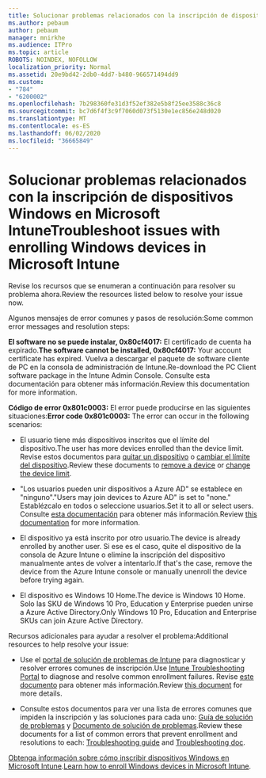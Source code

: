 ```yaml
---
title: Solucionar problemas relacionados con la inscripción de dispositivos Windows en Microsoft Intune
ms.author: pebaum
author: pebaum
manager: mnirkhe
ms.audience: ITPro
ms.topic: article
ROBOTS: NOINDEX, NOFOLLOW
localization_priority: Normal
ms.assetid: 20e9bd42-2db0-4dd7-b480-966571494dd9
ms.custom:
- "784"
- "6200002"
ms.openlocfilehash: 7b298360fe31d3f52ef382e5b8f25ee3588c36c8
ms.sourcegitcommit: bc7d6f4f3c9f7060d073f5130e1ec856e248d020
ms.translationtype: MT
ms.contentlocale: es-ES
ms.lasthandoff: 06/02/2020
ms.locfileid: "36665849"
---
```

# <a name="troubleshoot-issues-with-enrolling-windows-devices-in-microsoft-intune"></a><span data-ttu-id="0bf01-102">Solucionar problemas relacionados con la inscripción de dispositivos Windows en Microsoft Intune</span><span class="sxs-lookup"><span data-stu-id="0bf01-102">Troubleshoot issues with enrolling Windows devices in Microsoft Intune</span></span>

<span data-ttu-id="0bf01-103">Revise los recursos que se enumeran a continuación para resolver su problema ahora.</span><span class="sxs-lookup"><span data-stu-id="0bf01-103">Review the resources listed below to resolve your issue now.</span></span>
  
<span data-ttu-id="0bf01-104">Algunos mensajes de error comunes y pasos de resolución:</span><span class="sxs-lookup"><span data-stu-id="0bf01-104">Some common error messages and resolution steps:</span></span>
  
 <span data-ttu-id="0bf01-105">**El software no se puede instalar, 0x80cf4017:** El certificado de cuenta ha expirado.</span><span class="sxs-lookup"><span data-stu-id="0bf01-105">**The software cannot be installed, 0x80cf4017:** Your account certificate has expired.</span></span> <span data-ttu-id="0bf01-106">Vuelva a descargar el paquete de software cliente de PC en la consola de administración de Intune.</span><span class="sxs-lookup"><span data-stu-id="0bf01-106">Re-download the PC Client software package in the Intune Admin Console.</span></span> <span data-ttu-id="0bf01-107">Consulte esta documentación para obtener más información.</span><span class="sxs-lookup"><span data-stu-id="0bf01-107">Review this documentation for more information.</span></span>
  
 <span data-ttu-id="0bf01-108">**Código de error 0x801c0003:** El error puede producirse en las siguientes situaciones:</span><span class="sxs-lookup"><span data-stu-id="0bf01-108">**Error code 0x801c0003:** The error can occur in the following scenarios:</span></span>
  
-  <span data-ttu-id="0bf01-109">El usuario tiene más dispositivos inscritos que el límite del dispositivo.</span><span class="sxs-lookup"><span data-stu-id="0bf01-109">The user has more devices enrolled than the device limit.</span></span> <span data-ttu-id="0bf01-110">Revise estos documentos para [quitar un dispositivo](https://docs.microsoft.com/intune/devices-wipe) o [cambiar el límite del dispositivo](https://docs.microsoft.com/intune/enrollment-restrictions-set#set-device-limit-restrictions).</span><span class="sxs-lookup"><span data-stu-id="0bf01-110">Review these documents to [remove a device](https://docs.microsoft.com/intune/devices-wipe) or [change the device limit](https://docs.microsoft.com/intune/enrollment-restrictions-set#set-device-limit-restrictions).</span></span>

-  <span data-ttu-id="0bf01-111">"Los usuarios pueden unir dispositivos a Azure AD" se establece en "ninguno".</span><span class="sxs-lookup"><span data-stu-id="0bf01-111">"Users may join devices to Azure AD" is set to "none."</span></span> <span data-ttu-id="0bf01-112">Establézcalo en todos o seleccione usuarios.</span><span class="sxs-lookup"><span data-stu-id="0bf01-112">Set it to all or select users.</span></span> <span data-ttu-id="0bf01-113">Consulte [esta documentación](https://docs.microsoft.com/azure/active-directory/device-management-azure-portal#configure-device-settings) para obtener más información.</span><span class="sxs-lookup"><span data-stu-id="0bf01-113">Review [this documentation](https://docs.microsoft.com/azure/active-directory/device-management-azure-portal#configure-device-settings) for more information.</span></span>

-  <span data-ttu-id="0bf01-114">El dispositivo ya está inscrito por otro usuario.</span><span class="sxs-lookup"><span data-stu-id="0bf01-114">The device is already enrolled by another user.</span></span> <span data-ttu-id="0bf01-115">Si ese es el caso, quite el dispositivo de la consola de Azure Intune o elimine la inscripción del dispositivo manualmente antes de volver a intentarlo.</span><span class="sxs-lookup"><span data-stu-id="0bf01-115">If that's the case, remove the device from the Azure Intune console or manually unenroll the device before trying again.</span></span>

-  <span data-ttu-id="0bf01-116">El dispositivo es Windows 10 Home.</span><span class="sxs-lookup"><span data-stu-id="0bf01-116">The device is Windows 10 Home.</span></span> <span data-ttu-id="0bf01-117">Solo las SKU de Windows 10 Pro, Education y Enterprise pueden unirse a Azure Active Directory.</span><span class="sxs-lookup"><span data-stu-id="0bf01-117">Only Windows 10 Pro, Education and Enterprise SKUs can join Azure Active Directory.</span></span>

<span data-ttu-id="0bf01-118">Recursos adicionales para ayudar a resolver el problema:</span><span class="sxs-lookup"><span data-stu-id="0bf01-118">Additional resources to help resolve your issue:</span></span>
  
-  <span data-ttu-id="0bf01-119">Use el [portal de solución de problemas de Intune](https://devicemanagement.microsoft.com/#blade/Microsoft_Intune_DeviceSettings/TroubleshootBlade) para diagnosticar y resolver errores comunes de inscripción.</span><span class="sxs-lookup"><span data-stu-id="0bf01-119">Use [Intune Troubleshooting Portal](https://devicemanagement.microsoft.com/#blade/Microsoft_Intune_DeviceSettings/TroubleshootBlade) to diagnose and resolve common enrollment failures.</span></span> <span data-ttu-id="0bf01-120">Revise [este documento](https://docs.microsoft.com/intune/help-desk-operators) para obtener más información.</span><span class="sxs-lookup"><span data-stu-id="0bf01-120">Review [this document](https://docs.microsoft.com/intune/help-desk-operators) for more details.</span></span>

-  <span data-ttu-id="0bf01-121">Consulte estos documentos para ver una lista de errores comunes que impiden la inscripción y las soluciones para cada uno: [Guía de solución de problemas](https://support.microsoft.com/help/4089533/troubleshooting-windows-device-enrollment-problems-in-microsoft-intune) y [Documento de solución de problemas](https://docs.microsoft.com/intune-classic/troubleshoot/troubleshoot-device-enrollment-in-intune).</span><span class="sxs-lookup"><span data-stu-id="0bf01-121">Review these documents for a list of common errors that prevent enrollment and resolutions to each: [Troubleshooting guide](https://support.microsoft.com/help/4089533/troubleshooting-windows-device-enrollment-problems-in-microsoft-intune) and [Troubleshooting doc](https://docs.microsoft.com/intune-classic/troubleshoot/troubleshoot-device-enrollment-in-intune).</span></span>

<span data-ttu-id="0bf01-122">[Obtenga información sobre cómo inscribir dispositivos Windows en Microsoft Intune](https://docs.microsoft.com/intune/windows-enroll).</span><span class="sxs-lookup"><span data-stu-id="0bf01-122">[Learn how to enroll Windows devices in Microsoft Intune](https://docs.microsoft.com/intune/windows-enroll).</span></span>

